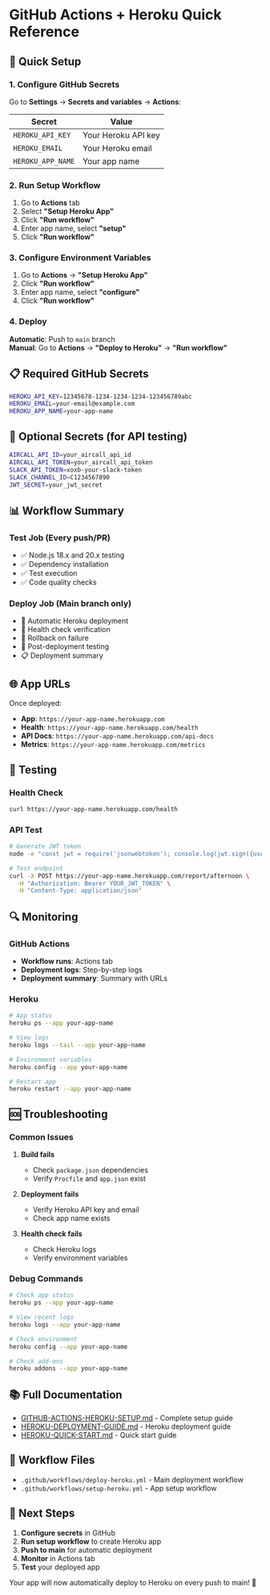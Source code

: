 # GitHub Actions + Heroku Quick Reference

## 🚀 Quick Setup

### 1. Configure GitHub Secrets

Go to **Settings** → **Secrets and variables** → **Actions**:

| Secret | Value |
|--------|-------|
| `HEROKU_API_KEY` | Your Heroku API key |
| `HEROKU_EMAIL` | Your Heroku email |
| `HEROKU_APP_NAME` | Your app name |

### 2. Run Setup Workflow

1. Go to **Actions** tab
2. Select **"Setup Heroku App"**
3. Click **"Run workflow"**
4. Enter app name, select **"setup"**
5. Click **"Run workflow"**

### 3. Configure Environment Variables

1. Go to **Actions** → **"Setup Heroku App"**
2. Click **"Run workflow"**
3. Enter app name, select **"configure"**
4. Click **"Run workflow"**

### 4. Deploy

**Automatic**: Push to `main` branch  
**Manual**: Go to **Actions** → **"Deploy to Heroku"** → **"Run workflow"**

## 📋 Required GitHub Secrets

```bash
HEROKU_API_KEY=12345678-1234-1234-1234-123456789abc
HEROKU_EMAIL=your-email@example.com
HEROKU_APP_NAME=your-app-name
```

## 🔧 Optional Secrets (for API testing)

```bash
AIRCALL_API_ID=your_aircall_api_id
AIRCALL_API_TOKEN=your_aircall_api_token
SLACK_API_TOKEN=xoxb-your-slack-token
SLACK_CHANNEL_ID=C1234567890
JWT_SECRET=your_jwt_secret
```

## 📊 Workflow Summary

### Test Job (Every push/PR)
- ✅ Node.js 18.x and 20.x testing
- ✅ Dependency installation
- ✅ Test execution
- ✅ Code quality checks

### Deploy Job (Main branch only)
- 🚀 Automatic Heroku deployment
- 🧪 Health check verification
- 🔄 Rollback on failure
- 📝 Post-deployment testing
- 📋 Deployment summary

## 🌐 App URLs

Once deployed:
- **App**: `https://your-app-name.herokuapp.com`
- **Health**: `https://your-app-name.herokuapp.com/health`
- **API Docs**: `https://your-app-name.herokuapp.com/api-docs`
- **Metrics**: `https://your-app-name.herokuapp.com/metrics`

## 🧪 Testing

### Health Check
```bash
curl https://your-app-name.herokuapp.com/health
```

### API Test
```bash
# Generate JWT token
node -e "const jwt = require('jsonwebtoken'); console.log(jwt.sign({user: 'test'}, 'your_jwt_secret'));"

# Test endpoint
curl -X POST https://your-app-name.herokuapp.com/report/afternoon \
  -H "Authorization: Bearer YOUR_JWT_TOKEN" \
  -H "Content-Type: application/json"
```

## 🔍 Monitoring

### GitHub Actions
- **Workflow runs**: Actions tab
- **Deployment logs**: Step-by-step logs
- **Deployment summary**: Summary with URLs

### Heroku
```bash
# App status
heroku ps --app your-app-name

# View logs
heroku logs --tail --app your-app-name

# Environment variables
heroku config --app your-app-name

# Restart app
heroku restart --app your-app-name
```

## 🆘 Troubleshooting

### Common Issues

1. **Build fails**
   - Check `package.json` dependencies
   - Verify `Procfile` and `app.json` exist

2. **Deployment fails**
   - Verify Heroku API key and email
   - Check app name exists
   

3. **Health check fails**
   - Check Heroku logs
   - Verify environment variables
   

### Debug Commands

```bash
# Check app status
heroku ps --app your-app-name

# View recent logs
heroku logs --app your-app-name

# Check environment
heroku config --app your-app-name

# Check add-ons
heroku addons --app your-app-name
```

## 📚 Full Documentation

- [GITHUB-ACTIONS-HEROKU-SETUP.md](./GITHUB-ACTIONS-HEROKU-SETUP.md) - Complete setup guide
- [HEROKU-DEPLOYMENT-GUIDE.md](./HEROKU-DEPLOYMENT-GUIDE.md) - Heroku deployment guide
- [HEROKU-QUICK-START.md](./HEROKU-QUICK-START.md) - Quick start guide

## 🎯 Workflow Files

- `.github/workflows/deploy-heroku.yml` - Main deployment workflow
- `.github/workflows/setup-heroku.yml` - App setup workflow

## 🚀 Next Steps

1. **Configure secrets** in GitHub
2. **Run setup workflow** to create Heroku app
3. **Push to main** for automatic deployment
4. **Monitor** in Actions tab
5. **Test** your deployed app

Your app will now automatically deploy to Heroku on every push to main! 🎉
